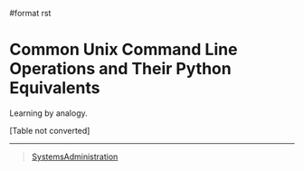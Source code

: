 \#format rst

Common Unix Command Line Operations and Their Python Equivalents
================================================================

Learning by analogy.

[Table not converted]

* * * * *

> [SystemsAdministration](../SystemsAdministration)
